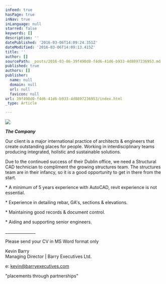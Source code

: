 ```yaml
---
inFeed: true
hasPage: true
inNav: true
inLanguage: null
starred: false
keywords: []
description: ''
datePublished: '2016-03-06T14:09:24.351Z'
dateModified: '2016-03-06T14:09:13.415Z'
title: ''
author: []
sourcePath: _posts/2016-03-06-39f490d0-f4d6-41d6-b933-4d8897236953.md
published: true
authors: []
publisher:
  name: null
  domain: null
  url: null
  favicon: null
url: 39f490d0-f4d6-41d6-b933-4d8897236953/index.html
_type: Article

---
```

![](https://the-grid-user-content.s3-us-west-2.amazonaws.com/007ceff4-d3af-437c-bb7a-15cf58605152.jpg)

_**The Company**_

Our client is a major international practice of architects & engineers that create outstanding places for people. Working in interdisciplinary teams producing integrated, holistic and sustainable solutions.

Due to the continued success of their Dublin office, we need a Structural CAD technician to compliment the growing structures team. The structures team are in their infancy, so it is a good opportunity to get in there from the start. 

\* A minimum of 5 years experience with AutoCAD, revit experience is not essential.

\* Experience in detailing rebar, GA's, sections & elevations.

\* Maintaining good records & document control.

\* Aiding and supporting senior engineers.

\_\_\_\_\_\_\_\_\_\_\_\_\_\_\_

Please send your CV in MS Word format only

Kevin Barry  
Managing Director | Barry Executives Ltd.

e: kevin@barryexecutives.com

"placements through partnerships"